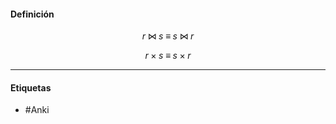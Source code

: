 #### Definición

$$
r \;\bowtie\; s \;\equiv\; s \;\bowtie\; r
$$

$$
r \;\times\; s \;\equiv\; s \;\times\; r
$$

***
#### Etiquetas
- #Anki 